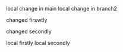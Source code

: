 local change in main
local change in branch2

changed firswtly

changed secondly

local firstly
local secondly